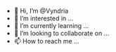 - 👋 Hi, I’m @Vyndria
- 👀 I’m interested in ...
- 🌱 I’m currently learning ...
- 💞️ I’m looking to collaborate on ...
- 📫 How to reach me ...

<!---
Vyndria/Vyndria is a ✨ special ✨ repository because its `README.md` (this file) appears on your GitHub profile.
You can click the Preview link to take a look at your changes.
--->
